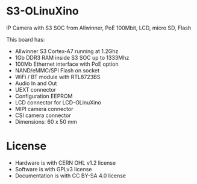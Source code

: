 # S3-OLinuXino
IP Camera with S3 SOC from Allwinner, PoE 100Mbit, LCD, micro SD, Flash

This board has:
- Allwinner S3 Cortex-A7 running at 1.2Ghz
- 1Gb DDR3 RAM inside S3 SOC up to 1333Mhz
- 100Mb Ethernet interface with PoE option
- NAND/eMMC/SPI Flash on socket
- WiFi / BT module with RTL8723BS 
- Audio In and Out
- UEXT connector
- Configuration EEPROM
- LCD connector for LCD-OLinuXino
- MIPI camera connector
- CSI camera connector
- Dimensions: 60 x 50 mm

# License
- Hardware is with CERN OHL v1.2 license
- Software is with GPLv3 license
- Documentation is with CC BY-SA 4.0 license

